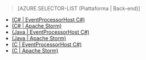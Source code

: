 > [AZURE.SELECTOR-LIST (Piattaforma | Back-end)]
- [(C# | EventProcessorHost C#)](../articles/service-bus-event-hubs-csharp-ephcs-getstarted.md)
- [(C# | Apache Storm)](../articles/service-bus-event-hubs-csharp-storm-getstarted.md)
- [(Java | EventProcessorHost C#)](../articles/service-bus-event-hubs-java-ephcs-getstarted.md)
- [(Java | Apache Storm)](../articles/service-bus-event-hubs-java-storm-getstarted.md)
- [(C | EventProcessorHost C#)](../articles/service-bus-event-hubs-c-ephcs-getstarted.md)
- [(C | Apache Storm)](../articles/service-bus-event-hubs-c-storm-getstarted.md)

<!--HONumber=52-->
